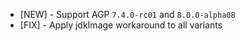 - [NEW] - Support AGP `7.4.0-rc01` and `8.0.0-alpha08`
- [FIX] - Apply jdkImage workaround to all variants
